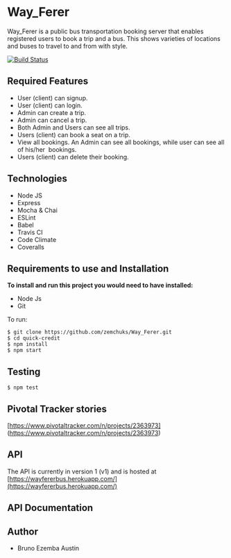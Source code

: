 # Way_Ferer
Way_Ferer is a  public bus transportation booking server that enables registered users to book a trip and a bus. This  shows varieties of locations and buses to travel to and from with style.

[![Build Status](https://travis-ci.com/zemchuks/Way_Ferer.svg?branch=develop)](https://travis-ci.com/zemchuks/Way_Ferer)

## Required Features

- User (client) can signup.
- User (client) can login.
- Admin can create a trip.
- Admin can cancel a trip.
- Both Admin and Users can see all trips.
- Users (client) can book a seat on a trip.
-  View all bookings. An Admin can see all bookings, while user can see all of his/her  bookings.  
-  Users (client) can delete their booking.

## Technologies

- Node JS
- Express
- Mocha & Chai
- ESLint
- Babel
- Travis CI
- Code Climate
- Coveralls

## Requirements to use and Installation
**To install and run this project you would need to have installed:**
- Node Js
- Git

To run:
```
$ git clone https://github.com/zemchuks/Way_Ferer.git
$ cd quick-credit
$ npm install
$ npm start
```
## Testing
```
$ npm test
```

## Pivotal Tracker stories
[https://www.pivotaltracker.com/n/projects/2363973]
(https://www.pivotaltracker.com/n/projects/2363973)

## API

The API is currently in version 1 (v1) and is hosted at [https://wayfererbus.herokuapp.com/](https://wayfererbus.herokuapp.com/)

## API Documentation

## Author

- Bruno Ezemba Austin